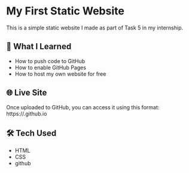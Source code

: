 # My First Static Website

This is a simple static website I made as part of Task 5 in my internship.

## 📌 What I Learned
- How to push code to GitHub
- How to enable GitHub Pages
- How to host my own website for free

## 🌐 Live Site
Once uploaded to GitHub, you can access it using this format:
https://<yourusername>.github.io

## 🛠 Tech Used
- HTML
- CSS
- github
